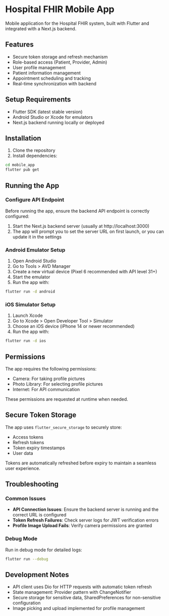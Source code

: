 # Hospital FHIR Mobile App

Mobile application for the Hospital FHIR system, built with Flutter and integrated with a Next.js backend.

## Features

- Secure token storage and refresh mechanism
- Role-based access (Patient, Provider, Admin)
- User profile management
- Patient information management
- Appointment scheduling and tracking
- Real-time synchronization with backend

## Setup Requirements

- Flutter SDK (latest stable version)
- Android Studio or Xcode for emulators
- Next.js backend running locally or deployed

## Installation

1. Clone the repository
2. Install dependencies:

```bash
cd mobile_app
flutter pub get
```

## Running the App

### Configure API Endpoint

Before running the app, ensure the backend API endpoint is correctly configured:

1. Start the Next.js backend server (usually at http://localhost:3000)
2. The app will prompt you to set the server URL on first launch, or you can update it in the settings

### Android Emulator Setup

1. Open Android Studio
2. Go to Tools > AVD Manager
3. Create a new virtual device (Pixel 6 recommended with API level 31+)
4. Start the emulator
5. Run the app with:

```bash
flutter run -d android
```

### iOS Simulator Setup

1. Launch Xcode
2. Go to Xcode > Open Developer Tool > Simulator
3. Choose an iOS device (iPhone 14 or newer recommended)
4. Run the app with:

```bash
flutter run -d ios
```

## Permissions

The app requires the following permissions:

- Camera: For taking profile pictures
- Photo Library: For selecting profile pictures
- Internet: For API communication

These permissions are requested at runtime when needed.

## Secure Token Storage

The app uses `flutter_secure_storage` to securely store:

- Access tokens
- Refresh tokens
- Token expiry timestamps
- User data

Tokens are automatically refreshed before expiry to maintain a seamless user experience.

## Troubleshooting

### Common Issues

- **API Connection Issues**: Ensure the backend server is running and the correct URL is configured
- **Token Refresh Failures**: Check server logs for JWT verification errors
- **Profile Image Upload Fails**: Verify camera permissions are granted

### Debug Mode

Run in debug mode for detailed logs:

```bash
flutter run --debug
```

## Development Notes

- API client uses Dio for HTTP requests with automatic token refresh
- State management: Provider pattern with ChangeNotifier
- Secure storage for sensitive data, SharedPreferences for non-sensitive configuration
- Image picking and upload implemented for profile management
